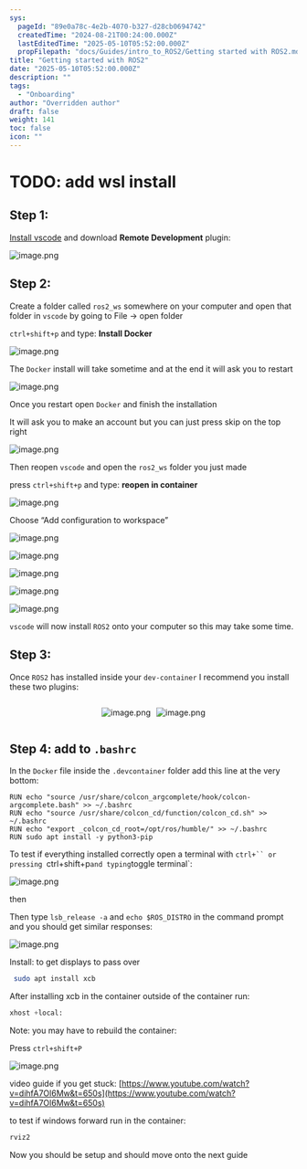 ```yaml
---
sys:
  pageId: "89e0a78c-4e2b-4070-b327-d28cb0694742"
  createdTime: "2024-08-21T00:24:00.000Z"
  lastEditedTime: "2025-05-10T05:52:00.000Z"
  propFilepath: "docs/Guides/intro_to_ROS2/Getting started with ROS2.md"
title: "Getting started with ROS2"
date: "2025-05-10T05:52:00.000Z"
description: ""
tags:
  - "Onboarding"
author: "Overridden author"
draft: false
weight: 141
toc: false
icon: ""
---
```


# TODO: add wsl install

## Step 1:

[Install vscode](https://code.visualstudio.com/download) and download **Remote Development** plugin:

![image.png](https://prod-files-secure.s3.us-west-2.amazonaws.com/d518164a-d88e-44d1-a4ee-3adb3bd8bce0/efb52993-1881-4a40-b95e-6f020334f022/image.png?X-Amz-Algorithm=AWS4-HMAC-SHA256&X-Amz-Content-Sha256=UNSIGNED-PAYLOAD&X-Amz-Credential=ASIAZI2LB4662Y4GRIU6%2F20250615%2Fus-west-2%2Fs3%2Faws4_request&X-Amz-Date=20250615T034456Z&X-Amz-Expires=3600&X-Amz-Security-Token=IQoJb3JpZ2luX2VjEFQaCXVzLXdlc3QtMiJHMEUCIQCCcPkUXOKnAeB6zxFpaqjoX6nFzyMHjk8fFbhcaHDSiwIgRckEh5Xn%2FN7buVIHR8uEqkLai2RRG2XscFSoKLM0wj0q%2FwMIPRAAGgw2Mzc0MjMxODM4MDUiDDGyVFyuKtLybz6VgCrcAwIDm914mxuPM5KKL3a9P1LnYXDX8qLnhvp9FENAFesStpUDSUaShoCYCS5h3KEtS6NboxQHXCaU9Phjfk7nyR%2FLixtaIYZNaLLrXfPJH%2FmcbXu2NyHNyuvuothd4r3jokA006Tx48jcD251QtJB30DfYllYhwjHLonMY%2FbMT%2Fzb2GVbvhOODCv8x2vher%2BOOg1HJSIE1CyS%2FkDr0wgXvBUAmgo%2FjsUZ8bnBNJOFA7%2F7k3GlbMQueDADH9ACbH%2BWv11909pm60s80hcAMisBHtzvSmmPF%2BH46B4LglxXIkAYAYkKFB%2FrGWYVQQPaXU0YSlCjdmUx8ERzbs6ykJ3LfPwv4CmwwRqMeRuFBfPZROdeIl2Jjv3G%2BbVC2UQRJP0CpEd8qDTS43IC3hYVH4n5YF4NeheW7MwnY1pHDUreF1jlGKu1svc0bIfG8cE5q2GrS1bUPq2QIAHz6A0Kgddcki6%2BgHmXaSrY8x2wZZYzt76cONexKEVmSCIZMYG02VNkrpoJSNWWZTRwQQv8i5u%2BWzTOdDpEQRFvJryFeoRqOAlVvuzsHdbIONfF%2BzChwwwW3wj1kVQSxA%2F0vLncImMYm4ApXTlOkpt7OfhCrjc7ILmOTN3fcGKoq7XHa%2BInMIv%2FuMIGOqUBeSn%2Bz%2BLJ27ahxrOdegWTn6HDO9JWNKvo6a5PiETkJ%2FeIs31plaEuZ40HrGWLiiriTFAIP%2FVeMfgS1kRO9S53yMafAEwteslthI5BwFO7RteCQmnstVpkQ12paSyKoCnaKvAXZF02ZEmmQUfq6wSRoVf1z%2BOCT%2FCoSvUVaPLIvfiSICVIhgctVcPklqAYozbE6ql%2Fr4zfsi35EM3G2FLuuaASTHNe&X-Amz-Signature=0c6555bedf0b32c1f105d5ca2b2eb87ae52f47abf036390539e3b6c06673e9c1&X-Amz-SignedHeaders=host&x-amz-checksum-mode=ENABLED&x-id=GetObject)

## Step 2:

Create a folder called `ros2_ws` somewhere on your computer and open that folder in `vscode` by going to File → open folder 

`ctrl+shift+p` and type: **Install Docker**

![image.png](https://prod-files-secure.s3.us-west-2.amazonaws.com/d518164a-d88e-44d1-a4ee-3adb3bd8bce0/2269dc0e-1cd5-47ff-bceb-c04ad9b2eab0/image.png?X-Amz-Algorithm=AWS4-HMAC-SHA256&X-Amz-Content-Sha256=UNSIGNED-PAYLOAD&X-Amz-Credential=ASIAZI2LB4662Y4GRIU6%2F20250615%2Fus-west-2%2Fs3%2Faws4_request&X-Amz-Date=20250615T034456Z&X-Amz-Expires=3600&X-Amz-Security-Token=IQoJb3JpZ2luX2VjEFQaCXVzLXdlc3QtMiJHMEUCIQCCcPkUXOKnAeB6zxFpaqjoX6nFzyMHjk8fFbhcaHDSiwIgRckEh5Xn%2FN7buVIHR8uEqkLai2RRG2XscFSoKLM0wj0q%2FwMIPRAAGgw2Mzc0MjMxODM4MDUiDDGyVFyuKtLybz6VgCrcAwIDm914mxuPM5KKL3a9P1LnYXDX8qLnhvp9FENAFesStpUDSUaShoCYCS5h3KEtS6NboxQHXCaU9Phjfk7nyR%2FLixtaIYZNaLLrXfPJH%2FmcbXu2NyHNyuvuothd4r3jokA006Tx48jcD251QtJB30DfYllYhwjHLonMY%2FbMT%2Fzb2GVbvhOODCv8x2vher%2BOOg1HJSIE1CyS%2FkDr0wgXvBUAmgo%2FjsUZ8bnBNJOFA7%2F7k3GlbMQueDADH9ACbH%2BWv11909pm60s80hcAMisBHtzvSmmPF%2BH46B4LglxXIkAYAYkKFB%2FrGWYVQQPaXU0YSlCjdmUx8ERzbs6ykJ3LfPwv4CmwwRqMeRuFBfPZROdeIl2Jjv3G%2BbVC2UQRJP0CpEd8qDTS43IC3hYVH4n5YF4NeheW7MwnY1pHDUreF1jlGKu1svc0bIfG8cE5q2GrS1bUPq2QIAHz6A0Kgddcki6%2BgHmXaSrY8x2wZZYzt76cONexKEVmSCIZMYG02VNkrpoJSNWWZTRwQQv8i5u%2BWzTOdDpEQRFvJryFeoRqOAlVvuzsHdbIONfF%2BzChwwwW3wj1kVQSxA%2F0vLncImMYm4ApXTlOkpt7OfhCrjc7ILmOTN3fcGKoq7XHa%2BInMIv%2FuMIGOqUBeSn%2Bz%2BLJ27ahxrOdegWTn6HDO9JWNKvo6a5PiETkJ%2FeIs31plaEuZ40HrGWLiiriTFAIP%2FVeMfgS1kRO9S53yMafAEwteslthI5BwFO7RteCQmnstVpkQ12paSyKoCnaKvAXZF02ZEmmQUfq6wSRoVf1z%2BOCT%2FCoSvUVaPLIvfiSICVIhgctVcPklqAYozbE6ql%2Fr4zfsi35EM3G2FLuuaASTHNe&X-Amz-Signature=72a12f54f3f0772f6866b7dbb67b1fa6539f745be8d10b0bc8339d2555b5873d&X-Amz-SignedHeaders=host&x-amz-checksum-mode=ENABLED&x-id=GetObject)

The `Docker` install will take sometime and at the end it will ask you to restart

![image.png](https://prod-files-secure.s3.us-west-2.amazonaws.com/d518164a-d88e-44d1-a4ee-3adb3bd8bce0/ed233f78-be33-4b1f-b89c-9c346c0e961e/image.png?X-Amz-Algorithm=AWS4-HMAC-SHA256&X-Amz-Content-Sha256=UNSIGNED-PAYLOAD&X-Amz-Credential=ASIAZI2LB4662Y4GRIU6%2F20250615%2Fus-west-2%2Fs3%2Faws4_request&X-Amz-Date=20250615T034456Z&X-Amz-Expires=3600&X-Amz-Security-Token=IQoJb3JpZ2luX2VjEFQaCXVzLXdlc3QtMiJHMEUCIQCCcPkUXOKnAeB6zxFpaqjoX6nFzyMHjk8fFbhcaHDSiwIgRckEh5Xn%2FN7buVIHR8uEqkLai2RRG2XscFSoKLM0wj0q%2FwMIPRAAGgw2Mzc0MjMxODM4MDUiDDGyVFyuKtLybz6VgCrcAwIDm914mxuPM5KKL3a9P1LnYXDX8qLnhvp9FENAFesStpUDSUaShoCYCS5h3KEtS6NboxQHXCaU9Phjfk7nyR%2FLixtaIYZNaLLrXfPJH%2FmcbXu2NyHNyuvuothd4r3jokA006Tx48jcD251QtJB30DfYllYhwjHLonMY%2FbMT%2Fzb2GVbvhOODCv8x2vher%2BOOg1HJSIE1CyS%2FkDr0wgXvBUAmgo%2FjsUZ8bnBNJOFA7%2F7k3GlbMQueDADH9ACbH%2BWv11909pm60s80hcAMisBHtzvSmmPF%2BH46B4LglxXIkAYAYkKFB%2FrGWYVQQPaXU0YSlCjdmUx8ERzbs6ykJ3LfPwv4CmwwRqMeRuFBfPZROdeIl2Jjv3G%2BbVC2UQRJP0CpEd8qDTS43IC3hYVH4n5YF4NeheW7MwnY1pHDUreF1jlGKu1svc0bIfG8cE5q2GrS1bUPq2QIAHz6A0Kgddcki6%2BgHmXaSrY8x2wZZYzt76cONexKEVmSCIZMYG02VNkrpoJSNWWZTRwQQv8i5u%2BWzTOdDpEQRFvJryFeoRqOAlVvuzsHdbIONfF%2BzChwwwW3wj1kVQSxA%2F0vLncImMYm4ApXTlOkpt7OfhCrjc7ILmOTN3fcGKoq7XHa%2BInMIv%2FuMIGOqUBeSn%2Bz%2BLJ27ahxrOdegWTn6HDO9JWNKvo6a5PiETkJ%2FeIs31plaEuZ40HrGWLiiriTFAIP%2FVeMfgS1kRO9S53yMafAEwteslthI5BwFO7RteCQmnstVpkQ12paSyKoCnaKvAXZF02ZEmmQUfq6wSRoVf1z%2BOCT%2FCoSvUVaPLIvfiSICVIhgctVcPklqAYozbE6ql%2Fr4zfsi35EM3G2FLuuaASTHNe&X-Amz-Signature=c04ea736ed365b05798915f08bb42ba40c762cc0f1077458dd1050fab8454d1a&X-Amz-SignedHeaders=host&x-amz-checksum-mode=ENABLED&x-id=GetObject)

Once you restart open `Docker` and finish the installation

It will ask you to make an account but you can just press skip on the top right

![image.png](https://prod-files-secure.s3.us-west-2.amazonaws.com/d518164a-d88e-44d1-a4ee-3adb3bd8bce0/21010ad9-1659-4fd9-9f59-9932a09b2a3d/image.png?X-Amz-Algorithm=AWS4-HMAC-SHA256&X-Amz-Content-Sha256=UNSIGNED-PAYLOAD&X-Amz-Credential=ASIAZI2LB4662Y4GRIU6%2F20250615%2Fus-west-2%2Fs3%2Faws4_request&X-Amz-Date=20250615T034456Z&X-Amz-Expires=3600&X-Amz-Security-Token=IQoJb3JpZ2luX2VjEFQaCXVzLXdlc3QtMiJHMEUCIQCCcPkUXOKnAeB6zxFpaqjoX6nFzyMHjk8fFbhcaHDSiwIgRckEh5Xn%2FN7buVIHR8uEqkLai2RRG2XscFSoKLM0wj0q%2FwMIPRAAGgw2Mzc0MjMxODM4MDUiDDGyVFyuKtLybz6VgCrcAwIDm914mxuPM5KKL3a9P1LnYXDX8qLnhvp9FENAFesStpUDSUaShoCYCS5h3KEtS6NboxQHXCaU9Phjfk7nyR%2FLixtaIYZNaLLrXfPJH%2FmcbXu2NyHNyuvuothd4r3jokA006Tx48jcD251QtJB30DfYllYhwjHLonMY%2FbMT%2Fzb2GVbvhOODCv8x2vher%2BOOg1HJSIE1CyS%2FkDr0wgXvBUAmgo%2FjsUZ8bnBNJOFA7%2F7k3GlbMQueDADH9ACbH%2BWv11909pm60s80hcAMisBHtzvSmmPF%2BH46B4LglxXIkAYAYkKFB%2FrGWYVQQPaXU0YSlCjdmUx8ERzbs6ykJ3LfPwv4CmwwRqMeRuFBfPZROdeIl2Jjv3G%2BbVC2UQRJP0CpEd8qDTS43IC3hYVH4n5YF4NeheW7MwnY1pHDUreF1jlGKu1svc0bIfG8cE5q2GrS1bUPq2QIAHz6A0Kgddcki6%2BgHmXaSrY8x2wZZYzt76cONexKEVmSCIZMYG02VNkrpoJSNWWZTRwQQv8i5u%2BWzTOdDpEQRFvJryFeoRqOAlVvuzsHdbIONfF%2BzChwwwW3wj1kVQSxA%2F0vLncImMYm4ApXTlOkpt7OfhCrjc7ILmOTN3fcGKoq7XHa%2BInMIv%2FuMIGOqUBeSn%2Bz%2BLJ27ahxrOdegWTn6HDO9JWNKvo6a5PiETkJ%2FeIs31plaEuZ40HrGWLiiriTFAIP%2FVeMfgS1kRO9S53yMafAEwteslthI5BwFO7RteCQmnstVpkQ12paSyKoCnaKvAXZF02ZEmmQUfq6wSRoVf1z%2BOCT%2FCoSvUVaPLIvfiSICVIhgctVcPklqAYozbE6ql%2Fr4zfsi35EM3G2FLuuaASTHNe&X-Amz-Signature=e18db4303ba3f72cd296e3b7aa7e8f16b1ccb8c1731d49814a472c0f2f8d1b81&X-Amz-SignedHeaders=host&x-amz-checksum-mode=ENABLED&x-id=GetObject)

Then reopen `vscode` and open the `ros2_ws` folder you just made

press `ctrl+shift+p` and type: **reopen in container**

![image.png](https://prod-files-secure.s3.us-west-2.amazonaws.com/d518164a-d88e-44d1-a4ee-3adb3bd8bce0/4e93b8c2-41ad-488c-8095-c74205196118/image.png?X-Amz-Algorithm=AWS4-HMAC-SHA256&X-Amz-Content-Sha256=UNSIGNED-PAYLOAD&X-Amz-Credential=ASIAZI2LB4662Y4GRIU6%2F20250615%2Fus-west-2%2Fs3%2Faws4_request&X-Amz-Date=20250615T034456Z&X-Amz-Expires=3600&X-Amz-Security-Token=IQoJb3JpZ2luX2VjEFQaCXVzLXdlc3QtMiJHMEUCIQCCcPkUXOKnAeB6zxFpaqjoX6nFzyMHjk8fFbhcaHDSiwIgRckEh5Xn%2FN7buVIHR8uEqkLai2RRG2XscFSoKLM0wj0q%2FwMIPRAAGgw2Mzc0MjMxODM4MDUiDDGyVFyuKtLybz6VgCrcAwIDm914mxuPM5KKL3a9P1LnYXDX8qLnhvp9FENAFesStpUDSUaShoCYCS5h3KEtS6NboxQHXCaU9Phjfk7nyR%2FLixtaIYZNaLLrXfPJH%2FmcbXu2NyHNyuvuothd4r3jokA006Tx48jcD251QtJB30DfYllYhwjHLonMY%2FbMT%2Fzb2GVbvhOODCv8x2vher%2BOOg1HJSIE1CyS%2FkDr0wgXvBUAmgo%2FjsUZ8bnBNJOFA7%2F7k3GlbMQueDADH9ACbH%2BWv11909pm60s80hcAMisBHtzvSmmPF%2BH46B4LglxXIkAYAYkKFB%2FrGWYVQQPaXU0YSlCjdmUx8ERzbs6ykJ3LfPwv4CmwwRqMeRuFBfPZROdeIl2Jjv3G%2BbVC2UQRJP0CpEd8qDTS43IC3hYVH4n5YF4NeheW7MwnY1pHDUreF1jlGKu1svc0bIfG8cE5q2GrS1bUPq2QIAHz6A0Kgddcki6%2BgHmXaSrY8x2wZZYzt76cONexKEVmSCIZMYG02VNkrpoJSNWWZTRwQQv8i5u%2BWzTOdDpEQRFvJryFeoRqOAlVvuzsHdbIONfF%2BzChwwwW3wj1kVQSxA%2F0vLncImMYm4ApXTlOkpt7OfhCrjc7ILmOTN3fcGKoq7XHa%2BInMIv%2FuMIGOqUBeSn%2Bz%2BLJ27ahxrOdegWTn6HDO9JWNKvo6a5PiETkJ%2FeIs31plaEuZ40HrGWLiiriTFAIP%2FVeMfgS1kRO9S53yMafAEwteslthI5BwFO7RteCQmnstVpkQ12paSyKoCnaKvAXZF02ZEmmQUfq6wSRoVf1z%2BOCT%2FCoSvUVaPLIvfiSICVIhgctVcPklqAYozbE6ql%2Fr4zfsi35EM3G2FLuuaASTHNe&X-Amz-Signature=cb2e5e637ec8a1f6e0fc3c645669e4189bbb390b438611d998d239f573f83db6&X-Amz-SignedHeaders=host&x-amz-checksum-mode=ENABLED&x-id=GetObject)

Choose “Add configuration to workspace”

![image.png](https://prod-files-secure.s3.us-west-2.amazonaws.com/d518164a-d88e-44d1-a4ee-3adb3bd8bce0/9560b282-5060-4989-ba37-97e7b2c22476/image.png?X-Amz-Algorithm=AWS4-HMAC-SHA256&X-Amz-Content-Sha256=UNSIGNED-PAYLOAD&X-Amz-Credential=ASIAZI2LB4662Y4GRIU6%2F20250615%2Fus-west-2%2Fs3%2Faws4_request&X-Amz-Date=20250615T034456Z&X-Amz-Expires=3600&X-Amz-Security-Token=IQoJb3JpZ2luX2VjEFQaCXVzLXdlc3QtMiJHMEUCIQCCcPkUXOKnAeB6zxFpaqjoX6nFzyMHjk8fFbhcaHDSiwIgRckEh5Xn%2FN7buVIHR8uEqkLai2RRG2XscFSoKLM0wj0q%2FwMIPRAAGgw2Mzc0MjMxODM4MDUiDDGyVFyuKtLybz6VgCrcAwIDm914mxuPM5KKL3a9P1LnYXDX8qLnhvp9FENAFesStpUDSUaShoCYCS5h3KEtS6NboxQHXCaU9Phjfk7nyR%2FLixtaIYZNaLLrXfPJH%2FmcbXu2NyHNyuvuothd4r3jokA006Tx48jcD251QtJB30DfYllYhwjHLonMY%2FbMT%2Fzb2GVbvhOODCv8x2vher%2BOOg1HJSIE1CyS%2FkDr0wgXvBUAmgo%2FjsUZ8bnBNJOFA7%2F7k3GlbMQueDADH9ACbH%2BWv11909pm60s80hcAMisBHtzvSmmPF%2BH46B4LglxXIkAYAYkKFB%2FrGWYVQQPaXU0YSlCjdmUx8ERzbs6ykJ3LfPwv4CmwwRqMeRuFBfPZROdeIl2Jjv3G%2BbVC2UQRJP0CpEd8qDTS43IC3hYVH4n5YF4NeheW7MwnY1pHDUreF1jlGKu1svc0bIfG8cE5q2GrS1bUPq2QIAHz6A0Kgddcki6%2BgHmXaSrY8x2wZZYzt76cONexKEVmSCIZMYG02VNkrpoJSNWWZTRwQQv8i5u%2BWzTOdDpEQRFvJryFeoRqOAlVvuzsHdbIONfF%2BzChwwwW3wj1kVQSxA%2F0vLncImMYm4ApXTlOkpt7OfhCrjc7ILmOTN3fcGKoq7XHa%2BInMIv%2FuMIGOqUBeSn%2Bz%2BLJ27ahxrOdegWTn6HDO9JWNKvo6a5PiETkJ%2FeIs31plaEuZ40HrGWLiiriTFAIP%2FVeMfgS1kRO9S53yMafAEwteslthI5BwFO7RteCQmnstVpkQ12paSyKoCnaKvAXZF02ZEmmQUfq6wSRoVf1z%2BOCT%2FCoSvUVaPLIvfiSICVIhgctVcPklqAYozbE6ql%2Fr4zfsi35EM3G2FLuuaASTHNe&X-Amz-Signature=7b7f4b469ac7b26d20e22b1f9184ab7126baa4cdc041af9055c51ec64e183757&X-Amz-SignedHeaders=host&x-amz-checksum-mode=ENABLED&x-id=GetObject)

![image.png](https://prod-files-secure.s3.us-west-2.amazonaws.com/d518164a-d88e-44d1-a4ee-3adb3bd8bce0/2ee63f81-886b-48e8-a553-dc6e5eac99e4/image.png?X-Amz-Algorithm=AWS4-HMAC-SHA256&X-Amz-Content-Sha256=UNSIGNED-PAYLOAD&X-Amz-Credential=ASIAZI2LB4662Y4GRIU6%2F20250615%2Fus-west-2%2Fs3%2Faws4_request&X-Amz-Date=20250615T034456Z&X-Amz-Expires=3600&X-Amz-Security-Token=IQoJb3JpZ2luX2VjEFQaCXVzLXdlc3QtMiJHMEUCIQCCcPkUXOKnAeB6zxFpaqjoX6nFzyMHjk8fFbhcaHDSiwIgRckEh5Xn%2FN7buVIHR8uEqkLai2RRG2XscFSoKLM0wj0q%2FwMIPRAAGgw2Mzc0MjMxODM4MDUiDDGyVFyuKtLybz6VgCrcAwIDm914mxuPM5KKL3a9P1LnYXDX8qLnhvp9FENAFesStpUDSUaShoCYCS5h3KEtS6NboxQHXCaU9Phjfk7nyR%2FLixtaIYZNaLLrXfPJH%2FmcbXu2NyHNyuvuothd4r3jokA006Tx48jcD251QtJB30DfYllYhwjHLonMY%2FbMT%2Fzb2GVbvhOODCv8x2vher%2BOOg1HJSIE1CyS%2FkDr0wgXvBUAmgo%2FjsUZ8bnBNJOFA7%2F7k3GlbMQueDADH9ACbH%2BWv11909pm60s80hcAMisBHtzvSmmPF%2BH46B4LglxXIkAYAYkKFB%2FrGWYVQQPaXU0YSlCjdmUx8ERzbs6ykJ3LfPwv4CmwwRqMeRuFBfPZROdeIl2Jjv3G%2BbVC2UQRJP0CpEd8qDTS43IC3hYVH4n5YF4NeheW7MwnY1pHDUreF1jlGKu1svc0bIfG8cE5q2GrS1bUPq2QIAHz6A0Kgddcki6%2BgHmXaSrY8x2wZZYzt76cONexKEVmSCIZMYG02VNkrpoJSNWWZTRwQQv8i5u%2BWzTOdDpEQRFvJryFeoRqOAlVvuzsHdbIONfF%2BzChwwwW3wj1kVQSxA%2F0vLncImMYm4ApXTlOkpt7OfhCrjc7ILmOTN3fcGKoq7XHa%2BInMIv%2FuMIGOqUBeSn%2Bz%2BLJ27ahxrOdegWTn6HDO9JWNKvo6a5PiETkJ%2FeIs31plaEuZ40HrGWLiiriTFAIP%2FVeMfgS1kRO9S53yMafAEwteslthI5BwFO7RteCQmnstVpkQ12paSyKoCnaKvAXZF02ZEmmQUfq6wSRoVf1z%2BOCT%2FCoSvUVaPLIvfiSICVIhgctVcPklqAYozbE6ql%2Fr4zfsi35EM3G2FLuuaASTHNe&X-Amz-Signature=1e8a93fbb5d2394802ed9d6fbc32d4d97d886ff5e7bf9995efe7328a32974513&X-Amz-SignedHeaders=host&x-amz-checksum-mode=ENABLED&x-id=GetObject)

![image.png](https://prod-files-secure.s3.us-west-2.amazonaws.com/d518164a-d88e-44d1-a4ee-3adb3bd8bce0/ae1580b2-b048-407e-aed9-b584224a7a04/image.png?X-Amz-Algorithm=AWS4-HMAC-SHA256&X-Amz-Content-Sha256=UNSIGNED-PAYLOAD&X-Amz-Credential=ASIAZI2LB4662Y4GRIU6%2F20250615%2Fus-west-2%2Fs3%2Faws4_request&X-Amz-Date=20250615T034456Z&X-Amz-Expires=3600&X-Amz-Security-Token=IQoJb3JpZ2luX2VjEFQaCXVzLXdlc3QtMiJHMEUCIQCCcPkUXOKnAeB6zxFpaqjoX6nFzyMHjk8fFbhcaHDSiwIgRckEh5Xn%2FN7buVIHR8uEqkLai2RRG2XscFSoKLM0wj0q%2FwMIPRAAGgw2Mzc0MjMxODM4MDUiDDGyVFyuKtLybz6VgCrcAwIDm914mxuPM5KKL3a9P1LnYXDX8qLnhvp9FENAFesStpUDSUaShoCYCS5h3KEtS6NboxQHXCaU9Phjfk7nyR%2FLixtaIYZNaLLrXfPJH%2FmcbXu2NyHNyuvuothd4r3jokA006Tx48jcD251QtJB30DfYllYhwjHLonMY%2FbMT%2Fzb2GVbvhOODCv8x2vher%2BOOg1HJSIE1CyS%2FkDr0wgXvBUAmgo%2FjsUZ8bnBNJOFA7%2F7k3GlbMQueDADH9ACbH%2BWv11909pm60s80hcAMisBHtzvSmmPF%2BH46B4LglxXIkAYAYkKFB%2FrGWYVQQPaXU0YSlCjdmUx8ERzbs6ykJ3LfPwv4CmwwRqMeRuFBfPZROdeIl2Jjv3G%2BbVC2UQRJP0CpEd8qDTS43IC3hYVH4n5YF4NeheW7MwnY1pHDUreF1jlGKu1svc0bIfG8cE5q2GrS1bUPq2QIAHz6A0Kgddcki6%2BgHmXaSrY8x2wZZYzt76cONexKEVmSCIZMYG02VNkrpoJSNWWZTRwQQv8i5u%2BWzTOdDpEQRFvJryFeoRqOAlVvuzsHdbIONfF%2BzChwwwW3wj1kVQSxA%2F0vLncImMYm4ApXTlOkpt7OfhCrjc7ILmOTN3fcGKoq7XHa%2BInMIv%2FuMIGOqUBeSn%2Bz%2BLJ27ahxrOdegWTn6HDO9JWNKvo6a5PiETkJ%2FeIs31plaEuZ40HrGWLiiriTFAIP%2FVeMfgS1kRO9S53yMafAEwteslthI5BwFO7RteCQmnstVpkQ12paSyKoCnaKvAXZF02ZEmmQUfq6wSRoVf1z%2BOCT%2FCoSvUVaPLIvfiSICVIhgctVcPklqAYozbE6ql%2Fr4zfsi35EM3G2FLuuaASTHNe&X-Amz-Signature=f12880be616e39e3ecff8c9629eed17dba62662f44b5bbf150fc85d301f9c9b7&X-Amz-SignedHeaders=host&x-amz-checksum-mode=ENABLED&x-id=GetObject)

![image.png](https://prod-files-secure.s3.us-west-2.amazonaws.com/d518164a-d88e-44d1-a4ee-3adb3bd8bce0/53255b28-f75e-430f-b9e3-c0ac8577e42b/image.png?X-Amz-Algorithm=AWS4-HMAC-SHA256&X-Amz-Content-Sha256=UNSIGNED-PAYLOAD&X-Amz-Credential=ASIAZI2LB4662Y4GRIU6%2F20250615%2Fus-west-2%2Fs3%2Faws4_request&X-Amz-Date=20250615T034456Z&X-Amz-Expires=3600&X-Amz-Security-Token=IQoJb3JpZ2luX2VjEFQaCXVzLXdlc3QtMiJHMEUCIQCCcPkUXOKnAeB6zxFpaqjoX6nFzyMHjk8fFbhcaHDSiwIgRckEh5Xn%2FN7buVIHR8uEqkLai2RRG2XscFSoKLM0wj0q%2FwMIPRAAGgw2Mzc0MjMxODM4MDUiDDGyVFyuKtLybz6VgCrcAwIDm914mxuPM5KKL3a9P1LnYXDX8qLnhvp9FENAFesStpUDSUaShoCYCS5h3KEtS6NboxQHXCaU9Phjfk7nyR%2FLixtaIYZNaLLrXfPJH%2FmcbXu2NyHNyuvuothd4r3jokA006Tx48jcD251QtJB30DfYllYhwjHLonMY%2FbMT%2Fzb2GVbvhOODCv8x2vher%2BOOg1HJSIE1CyS%2FkDr0wgXvBUAmgo%2FjsUZ8bnBNJOFA7%2F7k3GlbMQueDADH9ACbH%2BWv11909pm60s80hcAMisBHtzvSmmPF%2BH46B4LglxXIkAYAYkKFB%2FrGWYVQQPaXU0YSlCjdmUx8ERzbs6ykJ3LfPwv4CmwwRqMeRuFBfPZROdeIl2Jjv3G%2BbVC2UQRJP0CpEd8qDTS43IC3hYVH4n5YF4NeheW7MwnY1pHDUreF1jlGKu1svc0bIfG8cE5q2GrS1bUPq2QIAHz6A0Kgddcki6%2BgHmXaSrY8x2wZZYzt76cONexKEVmSCIZMYG02VNkrpoJSNWWZTRwQQv8i5u%2BWzTOdDpEQRFvJryFeoRqOAlVvuzsHdbIONfF%2BzChwwwW3wj1kVQSxA%2F0vLncImMYm4ApXTlOkpt7OfhCrjc7ILmOTN3fcGKoq7XHa%2BInMIv%2FuMIGOqUBeSn%2Bz%2BLJ27ahxrOdegWTn6HDO9JWNKvo6a5PiETkJ%2FeIs31plaEuZ40HrGWLiiriTFAIP%2FVeMfgS1kRO9S53yMafAEwteslthI5BwFO7RteCQmnstVpkQ12paSyKoCnaKvAXZF02ZEmmQUfq6wSRoVf1z%2BOCT%2FCoSvUVaPLIvfiSICVIhgctVcPklqAYozbE6ql%2Fr4zfsi35EM3G2FLuuaASTHNe&X-Amz-Signature=96aff970059347587e50f1cdf9edc76880106c0a907e418c9d37c55014f45907&X-Amz-SignedHeaders=host&x-amz-checksum-mode=ENABLED&x-id=GetObject)

![image.png](https://prod-files-secure.s3.us-west-2.amazonaws.com/d518164a-d88e-44d1-a4ee-3adb3bd8bce0/7c562767-5af9-4ffb-97d1-327bcdf4ee00/image.png?X-Amz-Algorithm=AWS4-HMAC-SHA256&X-Amz-Content-Sha256=UNSIGNED-PAYLOAD&X-Amz-Credential=ASIAZI2LB4662Y4GRIU6%2F20250615%2Fus-west-2%2Fs3%2Faws4_request&X-Amz-Date=20250615T034456Z&X-Amz-Expires=3600&X-Amz-Security-Token=IQoJb3JpZ2luX2VjEFQaCXVzLXdlc3QtMiJHMEUCIQCCcPkUXOKnAeB6zxFpaqjoX6nFzyMHjk8fFbhcaHDSiwIgRckEh5Xn%2FN7buVIHR8uEqkLai2RRG2XscFSoKLM0wj0q%2FwMIPRAAGgw2Mzc0MjMxODM4MDUiDDGyVFyuKtLybz6VgCrcAwIDm914mxuPM5KKL3a9P1LnYXDX8qLnhvp9FENAFesStpUDSUaShoCYCS5h3KEtS6NboxQHXCaU9Phjfk7nyR%2FLixtaIYZNaLLrXfPJH%2FmcbXu2NyHNyuvuothd4r3jokA006Tx48jcD251QtJB30DfYllYhwjHLonMY%2FbMT%2Fzb2GVbvhOODCv8x2vher%2BOOg1HJSIE1CyS%2FkDr0wgXvBUAmgo%2FjsUZ8bnBNJOFA7%2F7k3GlbMQueDADH9ACbH%2BWv11909pm60s80hcAMisBHtzvSmmPF%2BH46B4LglxXIkAYAYkKFB%2FrGWYVQQPaXU0YSlCjdmUx8ERzbs6ykJ3LfPwv4CmwwRqMeRuFBfPZROdeIl2Jjv3G%2BbVC2UQRJP0CpEd8qDTS43IC3hYVH4n5YF4NeheW7MwnY1pHDUreF1jlGKu1svc0bIfG8cE5q2GrS1bUPq2QIAHz6A0Kgddcki6%2BgHmXaSrY8x2wZZYzt76cONexKEVmSCIZMYG02VNkrpoJSNWWZTRwQQv8i5u%2BWzTOdDpEQRFvJryFeoRqOAlVvuzsHdbIONfF%2BzChwwwW3wj1kVQSxA%2F0vLncImMYm4ApXTlOkpt7OfhCrjc7ILmOTN3fcGKoq7XHa%2BInMIv%2FuMIGOqUBeSn%2Bz%2BLJ27ahxrOdegWTn6HDO9JWNKvo6a5PiETkJ%2FeIs31plaEuZ40HrGWLiiriTFAIP%2FVeMfgS1kRO9S53yMafAEwteslthI5BwFO7RteCQmnstVpkQ12paSyKoCnaKvAXZF02ZEmmQUfq6wSRoVf1z%2BOCT%2FCoSvUVaPLIvfiSICVIhgctVcPklqAYozbE6ql%2Fr4zfsi35EM3G2FLuuaASTHNe&X-Amz-Signature=5b4dd2ea93c7d98d1f55d9dc1197c27e99441838b6f49b8c538477e07722f310&X-Amz-SignedHeaders=host&x-amz-checksum-mode=ENABLED&x-id=GetObject)

`vscode` will now install `ROS2` onto your computer so this may take some time.

## Step 3:

Once `ROS2` has installed inside your `dev-container` I recommend you install these two plugins:

<div style="display: flex;flex-direction: row; column-gap:10px; max-width: 630px;justify-content: center;">
<div>

![image.png](https://prod-files-secure.s3.us-west-2.amazonaws.com/d518164a-d88e-44d1-a4ee-3adb3bd8bce0/3fc3d550-5a54-4ba1-ba6b-faa01cdb7369/image.png?X-Amz-Algorithm=AWS4-HMAC-SHA256&X-Amz-Content-Sha256=UNSIGNED-PAYLOAD&X-Amz-Credential=ASIAZI2LB4664QZLJWF6%2F20250615%2Fus-west-2%2Fs3%2Faws4_request&X-Amz-Date=20250615T034500Z&X-Amz-Expires=3600&X-Amz-Security-Token=IQoJb3JpZ2luX2VjEFQaCXVzLXdlc3QtMiJHMEUCIFF2eah5FHG6Cv9Y3ihA%2BrrGBubYtg%2FFRGmFlh5MwOXwAiEAoV646vcIzIF83BvZWIokuwOEE9Z9ZlAhn5W7xVMIq14q%2FwMIPRAAGgw2Mzc0MjMxODM4MDUiDJvw6DTdfcrHmpBj3CrcA1uryfFc%2BK8VZxHKizZ3QMDhbgn8yqwRGcVc928Y%2FKg6FSh8UsNiOJBo%2BsTpFh024pIonnCWPik5yA9gdsAeCh%2B8WP4q2%2FA9FCxE0sBW0lvQC0hE2%2FKf7%2B0e8dD6YZiqT%2B53W7LodTRfbIBH%2FDSOvyZKh6vcqIqJZd0wEtECNPb3%2B%2BbWX2oXQHUlikD36AYs6MOuejGELFbX9vAnMXdnZxc8IL74hTrUmQXHK3zeCO7sqHgcF4JhsOVugiQB3kFeJmKU9iewT%2BLRqM%2FfDElo5hcaovhVCxhg92VuqlbRaa0YZ5fg%2FVDFxqMGAEu8oT3ou8KH5uH6grrnsemVibsgD3I2QM6bfEbC8qxoIsOiwfiiToRx2E6Oh4wyz5wAzyQHnuizV0nA4rwkroLZifX83x2JWZfE5HLrkgyijnMHX%2FDpdPk1EXPBb0pmeTfVyhincm2oPkyLC%2FrAEBgaiBbVPzY9FvSkPD7b7U7aEKEDJMZDaCS%2Bt7LjVj%2BYPxR8Pia%2FpgZS1uIBdHLjGHDfmSDOb1WNfsBTo%2FGEfKmJ3cSxkYHwvf7SQtinp2MVzOslWlap1%2FnIYR28YqwtMfLfd1n0FTevqvzeTAYR4vvO61ZzINvJfaINo31%2Fn0%2BAbpLDMNf%2FuMIGOqUBAywxqdxprK4E69yujftfUFwH%2F6evlfROdEcA0ZOUy6lVNlWxU3mKtntb%2Fft%2FFqi%2B5rJrV0bdaergxhzu6JRdGwWdBD2OjMxMJjXxYmxH%2Bze2fUcT%2FXvQoZ7EBJ46d%2BjYIeymX%2FjEOiOPHjCtrh7w4vVu0jq8flpJoKt7auq%2F3191IepZRzAGRvUiRTOhUH%2Fpq23eXH%2Bmntu53w7BmbLVydRM5kF5&X-Amz-Signature=ce99e87e036fd605f7cdc9a127c6658b60ecd420ad63af414582181f9d2e6e43&X-Amz-SignedHeaders=host&x-amz-checksum-mode=ENABLED&x-id=GetObject)

</div>
<div>

![image.png](https://prod-files-secure.s3.us-west-2.amazonaws.com/d518164a-d88e-44d1-a4ee-3adb3bd8bce0/d994cc66-13c2-4093-a5a3-f84cf4601a82/image.png?X-Amz-Algorithm=AWS4-HMAC-SHA256&X-Amz-Content-Sha256=UNSIGNED-PAYLOAD&X-Amz-Credential=ASIAZI2LB466UFNIV3B7%2F20250615%2Fus-west-2%2Fs3%2Faws4_request&X-Amz-Date=20250615T034501Z&X-Amz-Expires=3600&X-Amz-Security-Token=IQoJb3JpZ2luX2VjEFQaCXVzLXdlc3QtMiJHMEUCIQDzHHNcSfY0gpG9lWPt2s5IAY2eeFkSL1LZEap3dnkKwwIgAQVOpZHxwmj%2B%2FHK8zZPW0bS8IWcY7waxn%2BPDVBsyeyYq%2FwMIPRAAGgw2Mzc0MjMxODM4MDUiDM09ILozJMgPJVE0SircAx6MjNcI6APlL7lo0tNBZoSsit2P9gxi5956QKN6fNW%2BZ%2F7hxuxoWJEfHmZeTtW8uZ%2BZ%2BRhWM5JZnBwH4WWpnHFn5mEfAEZkx2y6k7TXofG9d88wKCfd%2FrdlYBopqTvm7oMxo2VRRc38%2BJKrHYzb5Tv53YtLvvz7VeGV8ra8v%2FDVtJd3VDf22PjTDrTOb07l0KUoo4N276GzjawWUehiB7sue9sFY7CAY%2F4PhSQ0haVa7Y58Sfz0IBF4FmeKp%2FFt5i7o7PnpUO1yv6m2Rmrj3NkE5O6NgwKeGujl2DD4wDjpFBJj7kYZeQOp2VZkDO1qawqUtiVDIINyBq%2B9Bv2WVr1NaV0myca3tVxL4QfFCGwbzQjw0YWHMsvcRRgUdREwKBr3fO4GQXEeI7kgpPNtCgMNvHyuY0rMtJltulwdDQMh9GolLq3fWrAAHjaXjjJbuyxA2CQGlgY9pISHkhmcMfKCWdv0mK%2F8BieeDXuo9qjm6okipExk8%2BxEQFbaic%2BDeJMoRBWLHW7cWLWgqMJpDuQAEDx53y5L8obutLtG%2FhQwb8V6zb%2FNyq%2Flpo30T57fC4Xi6e45xuq33HBXiMvERsy8Soc61zwq0HnBI1dVZiqlFjZIDFI6DiTF6PBUMJX%2FuMIGOqUBZXjEuvWAh9awigjAU1lEPMUd1YTzylWcZ91Igp20sbwkUcdrQnlhrzoiRAxpQihtVgNISX6pU1yUkIAbF3mQRABXxrK7s9mfq44riNw35D%2FvAdTvyZzdBO40Iqm2jpDYOWqu2DzHI9%2Fbx9NLyF1Epko2wwoUlfbaTxk5ixyaoSbH%2BSouCy81vihaZFXDcKJOYpIm3gC3pP7WK%2BQJzggVQDf5Twbo&X-Amz-Signature=261296e98337b317bc1f27d930c1e55640022be566b9b7b96a483eec9e31abe7&X-Amz-SignedHeaders=host&x-amz-checksum-mode=ENABLED&x-id=GetObject)

</div>
</div>

## Step 4: add to `.bashrc`

In the `Docker` file inside the `.devcontainer` folder add this line at the very bottom: 

```docker
RUN echo "source /usr/share/colcon_argcomplete/hook/colcon-argcomplete.bash" >> ~/.bashrc
RUN echo "source /usr/share/colcon_cd/function/colcon_cd.sh" >> ~/.bashrc
RUN echo "export _colcon_cd_root=/opt/ros/humble/" >> ~/.bashrc
RUN sudo apt install -y python3-pip 
```

To test if everything installed correctly open a terminal with `ctrl+`` or pressing `ctrl+shift+p` and typing `toggle terminal`:

![image.png](https://prod-files-secure.s3.us-west-2.amazonaws.com/d518164a-d88e-44d1-a4ee-3adb3bd8bce0/6a4943d8-b04e-4c02-9a58-775f3384d1a5/image.png?X-Amz-Algorithm=AWS4-HMAC-SHA256&X-Amz-Content-Sha256=UNSIGNED-PAYLOAD&X-Amz-Credential=ASIAZI2LB4662Y4GRIU6%2F20250615%2Fus-west-2%2Fs3%2Faws4_request&X-Amz-Date=20250615T034456Z&X-Amz-Expires=3600&X-Amz-Security-Token=IQoJb3JpZ2luX2VjEFQaCXVzLXdlc3QtMiJHMEUCIQCCcPkUXOKnAeB6zxFpaqjoX6nFzyMHjk8fFbhcaHDSiwIgRckEh5Xn%2FN7buVIHR8uEqkLai2RRG2XscFSoKLM0wj0q%2FwMIPRAAGgw2Mzc0MjMxODM4MDUiDDGyVFyuKtLybz6VgCrcAwIDm914mxuPM5KKL3a9P1LnYXDX8qLnhvp9FENAFesStpUDSUaShoCYCS5h3KEtS6NboxQHXCaU9Phjfk7nyR%2FLixtaIYZNaLLrXfPJH%2FmcbXu2NyHNyuvuothd4r3jokA006Tx48jcD251QtJB30DfYllYhwjHLonMY%2FbMT%2Fzb2GVbvhOODCv8x2vher%2BOOg1HJSIE1CyS%2FkDr0wgXvBUAmgo%2FjsUZ8bnBNJOFA7%2F7k3GlbMQueDADH9ACbH%2BWv11909pm60s80hcAMisBHtzvSmmPF%2BH46B4LglxXIkAYAYkKFB%2FrGWYVQQPaXU0YSlCjdmUx8ERzbs6ykJ3LfPwv4CmwwRqMeRuFBfPZROdeIl2Jjv3G%2BbVC2UQRJP0CpEd8qDTS43IC3hYVH4n5YF4NeheW7MwnY1pHDUreF1jlGKu1svc0bIfG8cE5q2GrS1bUPq2QIAHz6A0Kgddcki6%2BgHmXaSrY8x2wZZYzt76cONexKEVmSCIZMYG02VNkrpoJSNWWZTRwQQv8i5u%2BWzTOdDpEQRFvJryFeoRqOAlVvuzsHdbIONfF%2BzChwwwW3wj1kVQSxA%2F0vLncImMYm4ApXTlOkpt7OfhCrjc7ILmOTN3fcGKoq7XHa%2BInMIv%2FuMIGOqUBeSn%2Bz%2BLJ27ahxrOdegWTn6HDO9JWNKvo6a5PiETkJ%2FeIs31plaEuZ40HrGWLiiriTFAIP%2FVeMfgS1kRO9S53yMafAEwteslthI5BwFO7RteCQmnstVpkQ12paSyKoCnaKvAXZF02ZEmmQUfq6wSRoVf1z%2BOCT%2FCoSvUVaPLIvfiSICVIhgctVcPklqAYozbE6ql%2Fr4zfsi35EM3G2FLuuaASTHNe&X-Amz-Signature=47c16f396bb6403fd3117fa066314fc5a843c9fd70cb21a0269e6ef033c5d387&X-Amz-SignedHeaders=host&x-amz-checksum-mode=ENABLED&x-id=GetObject)

then 

Then type `lsb_release -a` and `echo $ROS_DISTRO` in the command prompt and you should get similar responses:

![image.png](https://prod-files-secure.s3.us-west-2.amazonaws.com/d518164a-d88e-44d1-a4ee-3adb3bd8bce0/3e635dec-a805-4e85-8b9e-d000e5b71a4e/image.png?X-Amz-Algorithm=AWS4-HMAC-SHA256&X-Amz-Content-Sha256=UNSIGNED-PAYLOAD&X-Amz-Credential=ASIAZI2LB4662Y4GRIU6%2F20250615%2Fus-west-2%2Fs3%2Faws4_request&X-Amz-Date=20250615T034456Z&X-Amz-Expires=3600&X-Amz-Security-Token=IQoJb3JpZ2luX2VjEFQaCXVzLXdlc3QtMiJHMEUCIQCCcPkUXOKnAeB6zxFpaqjoX6nFzyMHjk8fFbhcaHDSiwIgRckEh5Xn%2FN7buVIHR8uEqkLai2RRG2XscFSoKLM0wj0q%2FwMIPRAAGgw2Mzc0MjMxODM4MDUiDDGyVFyuKtLybz6VgCrcAwIDm914mxuPM5KKL3a9P1LnYXDX8qLnhvp9FENAFesStpUDSUaShoCYCS5h3KEtS6NboxQHXCaU9Phjfk7nyR%2FLixtaIYZNaLLrXfPJH%2FmcbXu2NyHNyuvuothd4r3jokA006Tx48jcD251QtJB30DfYllYhwjHLonMY%2FbMT%2Fzb2GVbvhOODCv8x2vher%2BOOg1HJSIE1CyS%2FkDr0wgXvBUAmgo%2FjsUZ8bnBNJOFA7%2F7k3GlbMQueDADH9ACbH%2BWv11909pm60s80hcAMisBHtzvSmmPF%2BH46B4LglxXIkAYAYkKFB%2FrGWYVQQPaXU0YSlCjdmUx8ERzbs6ykJ3LfPwv4CmwwRqMeRuFBfPZROdeIl2Jjv3G%2BbVC2UQRJP0CpEd8qDTS43IC3hYVH4n5YF4NeheW7MwnY1pHDUreF1jlGKu1svc0bIfG8cE5q2GrS1bUPq2QIAHz6A0Kgddcki6%2BgHmXaSrY8x2wZZYzt76cONexKEVmSCIZMYG02VNkrpoJSNWWZTRwQQv8i5u%2BWzTOdDpEQRFvJryFeoRqOAlVvuzsHdbIONfF%2BzChwwwW3wj1kVQSxA%2F0vLncImMYm4ApXTlOkpt7OfhCrjc7ILmOTN3fcGKoq7XHa%2BInMIv%2FuMIGOqUBeSn%2Bz%2BLJ27ahxrOdegWTn6HDO9JWNKvo6a5PiETkJ%2FeIs31plaEuZ40HrGWLiiriTFAIP%2FVeMfgS1kRO9S53yMafAEwteslthI5BwFO7RteCQmnstVpkQ12paSyKoCnaKvAXZF02ZEmmQUfq6wSRoVf1z%2BOCT%2FCoSvUVaPLIvfiSICVIhgctVcPklqAYozbE6ql%2Fr4zfsi35EM3G2FLuuaASTHNe&X-Amz-Signature=6a96e9df3482501df069015397ed6bcda8293ddade074e00d8ba319a7c25c98a&X-Amz-SignedHeaders=host&x-amz-checksum-mode=ENABLED&x-id=GetObject)

Install:  to get displays to pass over

```bash
 sudo apt install xcb
```

After installing xcb in the container outside of the container run:

```python
xhost +local:
```

Note: you may have to rebuild the container:

Press `ctrl+shift+P`

![image.png](https://prod-files-secure.s3.us-west-2.amazonaws.com/d518164a-d88e-44d1-a4ee-3adb3bd8bce0/6c2be660-2618-4c38-9c26-53554f7a0b7b/image.png?X-Amz-Algorithm=AWS4-HMAC-SHA256&X-Amz-Content-Sha256=UNSIGNED-PAYLOAD&X-Amz-Credential=ASIAZI2LB4662Y4GRIU6%2F20250615%2Fus-west-2%2Fs3%2Faws4_request&X-Amz-Date=20250615T034457Z&X-Amz-Expires=3600&X-Amz-Security-Token=IQoJb3JpZ2luX2VjEFQaCXVzLXdlc3QtMiJHMEUCIQCCcPkUXOKnAeB6zxFpaqjoX6nFzyMHjk8fFbhcaHDSiwIgRckEh5Xn%2FN7buVIHR8uEqkLai2RRG2XscFSoKLM0wj0q%2FwMIPRAAGgw2Mzc0MjMxODM4MDUiDDGyVFyuKtLybz6VgCrcAwIDm914mxuPM5KKL3a9P1LnYXDX8qLnhvp9FENAFesStpUDSUaShoCYCS5h3KEtS6NboxQHXCaU9Phjfk7nyR%2FLixtaIYZNaLLrXfPJH%2FmcbXu2NyHNyuvuothd4r3jokA006Tx48jcD251QtJB30DfYllYhwjHLonMY%2FbMT%2Fzb2GVbvhOODCv8x2vher%2BOOg1HJSIE1CyS%2FkDr0wgXvBUAmgo%2FjsUZ8bnBNJOFA7%2F7k3GlbMQueDADH9ACbH%2BWv11909pm60s80hcAMisBHtzvSmmPF%2BH46B4LglxXIkAYAYkKFB%2FrGWYVQQPaXU0YSlCjdmUx8ERzbs6ykJ3LfPwv4CmwwRqMeRuFBfPZROdeIl2Jjv3G%2BbVC2UQRJP0CpEd8qDTS43IC3hYVH4n5YF4NeheW7MwnY1pHDUreF1jlGKu1svc0bIfG8cE5q2GrS1bUPq2QIAHz6A0Kgddcki6%2BgHmXaSrY8x2wZZYzt76cONexKEVmSCIZMYG02VNkrpoJSNWWZTRwQQv8i5u%2BWzTOdDpEQRFvJryFeoRqOAlVvuzsHdbIONfF%2BzChwwwW3wj1kVQSxA%2F0vLncImMYm4ApXTlOkpt7OfhCrjc7ILmOTN3fcGKoq7XHa%2BInMIv%2FuMIGOqUBeSn%2Bz%2BLJ27ahxrOdegWTn6HDO9JWNKvo6a5PiETkJ%2FeIs31plaEuZ40HrGWLiiriTFAIP%2FVeMfgS1kRO9S53yMafAEwteslthI5BwFO7RteCQmnstVpkQ12paSyKoCnaKvAXZF02ZEmmQUfq6wSRoVf1z%2BOCT%2FCoSvUVaPLIvfiSICVIhgctVcPklqAYozbE6ql%2Fr4zfsi35EM3G2FLuuaASTHNe&X-Amz-Signature=16d499e78ddb0b4953f5bd6c6eb36153b2eb29979bd08428c8358fea1092f6f2&X-Amz-SignedHeaders=host&x-amz-checksum-mode=ENABLED&x-id=GetObject)

video guide if you get stuck: [https://www.youtube.com/watch?v=dihfA7Ol6Mw&t=650s](https://www.youtube.com/watch?v=dihfA7Ol6Mw&t=650s)

to test if windows forward run in the container:

```bash
rviz2
```

Now you should be setup and should move onto the next guide 
